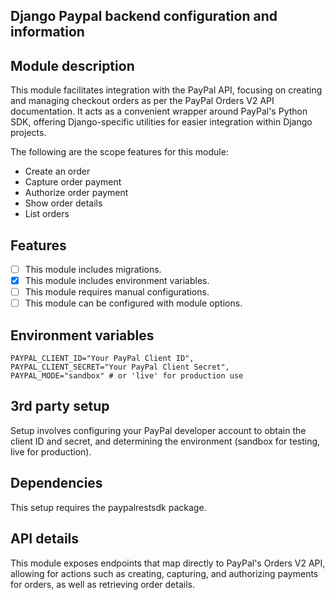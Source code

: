 ## Django Paypal backend configuration and information

## Module description

This module facilitates integration with the PayPal API, focusing on creating and managing checkout orders as per the PayPal Orders V2 API documentation. It acts as a convenient wrapper around PayPal's Python SDK, offering Django-specific utilities for easier integration within Django projects.

The following are the scope features for this module:
- Create an order
- Capture order payment
- Authorize order payment
- Show order details
- List orders

## Features

- [ ] This module includes migrations.
- [x] This module includes environment variables.
- [ ] This module requires manual configurations.
- [ ] This module can be configured with module options.

## Environment variables

```dotenv
PAYPAL_CLIENT_ID="Your PayPal Client ID",
PAYPAL_CLIENT_SECRET="Your PayPal Client Secret",
PAYPAL_MODE="sandbox" # or 'live' for production use
```

## 3rd party setup

Setup involves configuring your PayPal developer account to obtain the client ID and secret, and determining the environment (sandbox for testing, live for production).

## Dependencies

This setup requires the paypalrestsdk package.

## API details

This module exposes endpoints that map directly to PayPal's Orders V2 API, allowing for actions such as creating, capturing, and authorizing payments for orders, as well as retrieving order details.